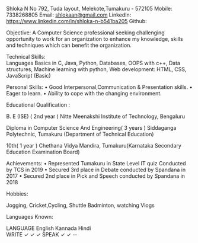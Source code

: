 Shloka N
No 792, Tuda layout, Melekote,Tumakuru - 572105
Mobile: 7338268805
Email: shlokaan@gmail.com
LinkedIn: https://www.linkedin.com/in/shloka-n-b541ba205
Github:


Objective:
 A Computer Science professional seeking challenging opportunity to work for an organization to enhance my knowledge, skills and techniques which can benefit the organization.

Technical Skills:	
Languages	  Basics in C, 
Java, 
Python, 
Databases, 
OOPS with c++,
Data structures, 
Machine learning with python, 
Web development: HTML, CSS, JavaScript (Basic)

Personal Skills:
•   Good Interpersonal,Communication & Presentation skills.
•   Eager to learn.
•   Ability to cope with the changing environment. 

Educational Qualification	:

B. E (ISE) ( 2nd year )	Nitte Meenakshi Institute of Technology, Bengaluru

Diploma in Computer Science And Engineering( 3 years )	Siddaganga Polytechnic, Tumakuru (Department of Technical Education) 

10th( 1 year )	Chethana Vidya Mandira, Tumakuru(Karnataka Secondary Education Examination Board) 
 
Achievements:
•  Represented Tumakuru in State Level IT quiz Conducted by TCS in 2019
•  Secured 3rd place in Debate conducted by Spandana in 2017
•  Secured 2nd place in Pick and Speech conducted by Spandana in 2018

Hobbies:

Jogging, Cricket,Cycling, Shuttle Badminton, watching Vlogs

Languages Known:

LANGUAGE	English    Kannada	 Hindi	
WRITE	      ✓	          ✓       ✓
SPEAK       ✓           ✓       --


